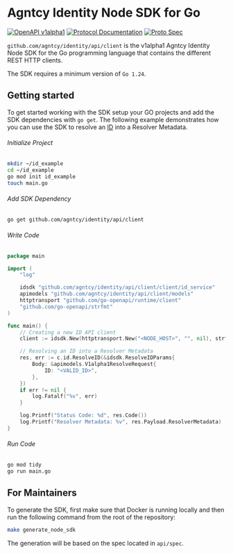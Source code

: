 # Agntcy Identity Node SDK for Go

[![OpenAPI v1alpha1](https://img.shields.io/badge/OpenAPI-v1alpha1-blue)](https://spec.identity.agntcy.org/openapi/node/v1alpha1)
[![Protocol Documentation](https://img.shields.io/badge/Protocol-Documentation-blue)](https://spec.identity.agntcy.org/protodocs/agntcy/identity/core/v1alpha1/id.proto)
[![Proto Spec](https://img.shields.io/badge/Proto-Spec-blue.svg)](https://github.com/agntcy/identity/tree/main/api/spec)

`github.com/agntcy/identity/api/client` is the v1alpha1 Agntcy Identity Node SDK for the Go programming language that contains the different REST HTTP clients.

The SDK requires a minimum version of `Go 1.24`.

## Getting started

To get started working with the SDK setup your GO projects and add the SDK dependencies with `go get`. The following example demonstrates how you can use the SDK to resolve an [ID](https://spec.identity.agntcy.org/docs/id/definitions) into a Resolver Metadata.

###### Initialize Project

```sh
mkdir ~/id_example
cd ~/id_example
go mod init id_example
touch main.go
```

###### Add SDK Dependency

```sh
go get github.com/agntcy/identity/api/client
```

###### Write Code

```go
package main

import (
    "log"

    idsdk "github.com/agntcy/identity/api/client/client/id_service"
    apimodels "github.com/agntcy/identity/api/client/models"
    httptransport "github.com/go-openapi/runtime/client"
    "github.com/go-openapi/strfmt"
)

func main() {
    // Creating a new ID API client
    client := idsdk.New(httptransport.New("<NODE_HOST>", "", nil), strfmt.Default)

    // Resolving an ID into a Resolver Metadata
    res, err := c.id.ResolveID(&idsdk.ResolveIDParams{
        Body: &apimodels.V1alpha1ResolveRequest{
            ID: "<VALID_ID>",
        },
    })
    if err != nil {
        log.Fatalf("%v", err)
    }

    log.Printf("Status Code: %d", res.Code())
    log.Printf("Resolver Metadata: %v", res.Payload.ResolverMetadata)
}
```

###### Run Code

```sh
go mod tidy
go run main.go
```

## For Maintainers

To generate the SDK, first make sure that Docker is running locally and then run the following command from the root of the repository:

```sh
make generate_node_sdk
```

The generation will be based on the spec located in `api/spec`.
